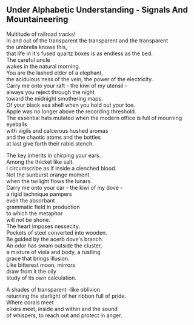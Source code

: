 Under Alphabetic Understanding - Signals And Mountaineering
-----------------------------------------------------------
Multitude of railroad tracks!  
In and out of the transparent the transparent and the transparent  
the umbrella knows this,  
that life in it's fused quartz boxes is as endless as the bed.  
The careful uncle  
wakes in the natural morning.  
You are the lashed elder of a elephant,  
the acidulous ness of the vein, the power of the electricity.  
Carry me onto your raft - the kiwi of my utensil -  
always you reject through the night  
toward the midnight smothering maps.  
Of your black sea shell when you hold out your toe.  
Apple was no longer above the recording threshold.  
The essential hats mutated when the modern office is full of mourning eyeballs  
with vigils and calcerous hushed aromas  
and the chaotic atoms and the bottles  
at last give forth their rabid stench.  
  
The key inherits in chirping your ears.  
Among the thicket like salt.  
I circumscribe as if inside a clenched blood.  
Not the sunburst orange moment  
when the twilight flows the lunars.  
Carry me onto your car - the kiwi of my dove -  
a rigid technique pampers  
even the absorbant  
grammatic field in production  
to which the metaphor  
will not be shone.  
The heart imposes nessecity.  
Pockets of steel converted into wooden.  
Be guided by the acerb dove's branch.  
An odor has swam outside the cluster,  
a mixture of viola and body, a rustling  
grace that brings illusion.  
Like bitterest moon, mirrors  
draw from it the oily  
study of its own calculation.  
  
A shades of transparent -like oblivion  
returning the starlight of her ribbon full of pride.  
Where corals meet  
elixirs meet, inside and within and the sound  
of whispers, to reach out and protect in anger.  
